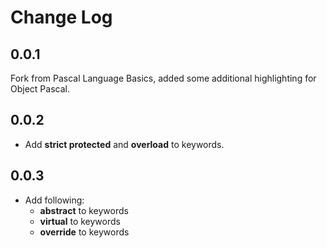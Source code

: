 # Change Log

## 0.0.1

Fork from Pascal Language Basics, added some additional highlighting for Object Pascal.

## 0.0.2

- Add **strict protected** and **overload** to keywords.

## 0.0.3

- Add following:
  - **abstract** to keywords
  - **virtual** to keywords
  - **override** to keywords

